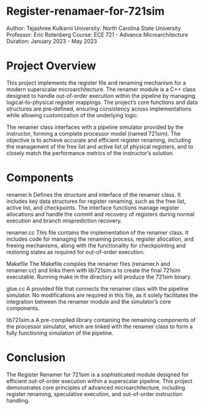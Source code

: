 # Register-renamaer-for-721sim
Author: Tejashree Kulkarni
University: North Carolina State University
Professor: Eric Rotenberg
Course: ECE 721 - Advance Microarchitecture
Duration: January 2023 - May 2023

# Project Overview
This project implements the register file and renaming mechanism for a modern superscalar microarchitecture. The renamer module is a C++ class designed to handle out-of-order execution within the pipeline by managing logical-to-physical register mappings. The project’s core functions and data structures are pre-defined, ensuring consistency across implementations while allowing customization of the underlying logic.

The renamer class interfaces with a pipeline simulator provided by the instructor, forming a complete processor model (named 721sim). The objective is to achieve accurate and efficient register renaming, including the management of the free list and active list of physical registers, and to closely match the performance metrics of the instructor’s solution.

# Components
renamer.h
Defines the structure and interface of the renamer class. It includes key data structures for register renaming, such as the free list, active list, and checkpoints. The interface functions manage register allocations and handle the commit and recovery of registers during normal execution and branch misprediction recovery.

renamer.cc
This file contains the implementation of the renamer class. It includes code for managing the renaming process, register allocation, and freeing mechanisms, along with the functionality for checkpointing and restoring states as required for out-of-order execution.

Makefile
The Makefile compiles the renamer files (renamer.h and renamer.cc) and links them with lib721sim.a to create the final 721sim executable. Running make in the directory will produce the 721sim binary.

glue.cc
A provided file that connects the renamer class with the pipeline simulator. No modifications are required in this file, as it solely facilitates the integration between the renamer module and the simulator’s core components.

lib721sim.a
A pre-compiled library containing the remaining components of the processor simulator, which are linked with the renamer class to form a fully functioning simulation of the pipeline.

# Conclusion
The Register Renamer for 721sim is a sophisticated module designed for efficient out-of-order execution within a superscalar pipeline. This project demonstrates core principles of advanced microarchitecture, including register renaming, speculative execution, and out-of-order instruction handling.
